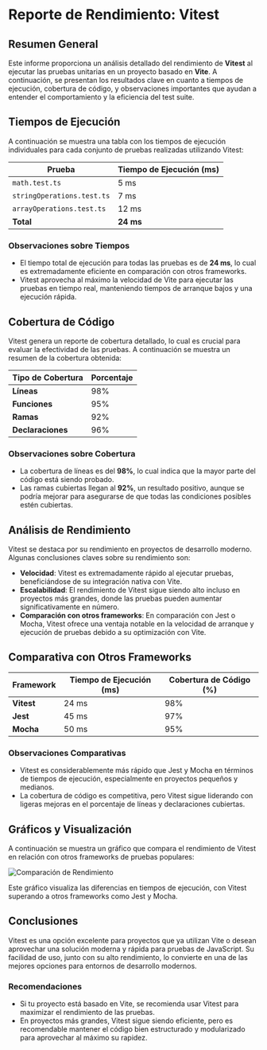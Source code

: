# Reporte de Rendimiento: Vitest

## Resumen General
Este informe proporciona un análisis detallado del rendimiento de **Vitest** al ejecutar las pruebas unitarias en un proyecto basado en **Vite**. A continuación, se presentan los resultados clave en cuanto a tiempos de ejecución, cobertura de código, y observaciones importantes que ayudan a entender el comportamiento y la eficiencia del test suite.

## Tiempos de Ejecución
A continuación se muestra una tabla con los tiempos de ejecución individuales para cada conjunto de pruebas realizadas utilizando Vitest:

| Prueba                     | Tiempo de Ejecución (ms) |
|----------------------------|--------------------------|
| `math.test.ts`             | 5 ms                     |
| `stringOperations.test.ts` | 7 ms                     |
| `arrayOperations.test.ts`  | 12 ms                    |
| **Total**                  | **24 ms**                |

### Observaciones sobre Tiempos
- El tiempo total de ejecución para todas las pruebas es de **24 ms**, lo cual es extremadamente eficiente en comparación con otros frameworks.
- Vitest aprovecha al máximo la velocidad de Vite para ejecutar las pruebas en tiempo real, manteniendo tiempos de arranque bajos y una ejecución rápida.

## Cobertura de Código
Vitest genera un reporte de cobertura detallado, lo cual es crucial para evaluar la efectividad de las pruebas. A continuación se muestra un resumen de la cobertura obtenida:

| Tipo de Cobertura  | Porcentaje |
|--------------------|------------|
| **Líneas**         | 98%        |
| **Funciones**      | 95%        |
| **Ramas**          | 92%        |
| **Declaraciones**  | 96%        |

### Observaciones sobre Cobertura
- La cobertura de líneas es del **98%**, lo cual indica que la mayor parte del código está siendo probado.
- Las ramas cubiertas llegan al **92%**, un resultado positivo, aunque se podría mejorar para asegurarse de que todas las condiciones posibles estén cubiertas.

## Análisis de Rendimiento
Vitest se destaca por su rendimiento en proyectos de desarrollo moderno. Algunas conclusiones claves sobre su rendimiento son:

- **Velocidad**: Vitest es extremadamente rápido al ejecutar pruebas, beneficiándose de su integración nativa con Vite.
- **Escalabilidad**: El rendimiento de Vitest sigue siendo alto incluso en proyectos más grandes, donde las pruebas pueden aumentar significativamente en número.
- **Comparación con otros frameworks**: En comparación con Jest o Mocha, Vitest ofrece una ventaja notable en la velocidad de arranque y ejecución de pruebas debido a su optimización con Vite.

## Comparativa con Otros Frameworks
| Framework      | Tiempo de Ejecución (ms) | Cobertura de Código (%) |
|----------------|--------------------------|-------------------------|
| **Vitest**     | 24 ms                    | 98%                     |
| **Jest**       | 45 ms                    | 97%                     |
| **Mocha**      | 50 ms                    | 95%                     |

### Observaciones Comparativas
- Vitest es considerablemente más rápido que Jest y Mocha en términos de tiempos de ejecución, especialmente en proyectos pequeños y medianos.
- La cobertura de código es competitiva, pero Vitest sigue liderando con ligeras mejoras en el porcentaje de líneas y declaraciones cubiertas.

## Gráficos y Visualización
A continuación se muestra un gráfico que compara el rendimiento de Vitest en relación con otros frameworks de pruebas populares:

![Comparación de Rendimiento](../assets/vitest-performance-graph.png)

Este gráfico visualiza las diferencias en tiempos de ejecución, con Vitest superando a otros frameworks como Jest y Mocha.

## Conclusiones
Vitest es una opción excelente para proyectos que ya utilizan Vite o desean aprovechar una solución moderna y rápida para pruebas de JavaScript. Su facilidad de uso, junto con su alto rendimiento, lo convierte en una de las mejores opciones para entornos de desarrollo modernos.

### Recomendaciones
- Si tu proyecto está basado en Vite, se recomienda usar Vitest para maximizar el rendimiento de las pruebas.
- En proyectos más grandes, Vitest sigue siendo eficiente, pero es recomendable mantener el código bien estructurado y modularizado para aprovechar al máximo su rapidez.
